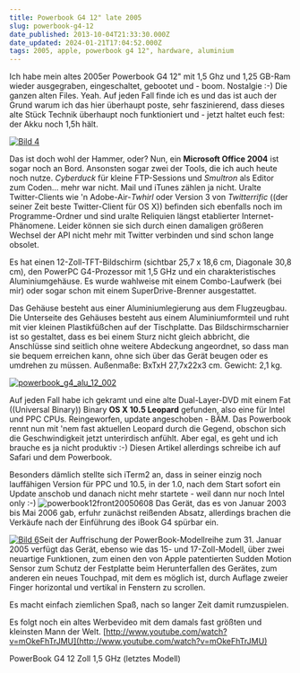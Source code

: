 ```yaml
---
title: Powerbook G4 12" late 2005
slug: powerbook-g4-12
date_published: 2013-10-04T21:33:30.000Z
date_updated: 2024-01-21T17:04:52.000Z
tags: 2005, apple, powerbook g4 12", hardware, aluminium
---
```


Ich habe mein altes 2005er Powerbook G4 12" mit 1,5 Ghz und 1,25 GB-Ram wieder ausgegraben, eingeschaltet, gebootet und - boom. Nostalgie :-) Die ganzen alten Files. Yeah. Auf jeden Fall finde ich es und das ist auch der Grund warum ich das hier überhaupt poste, sehr faszinierend, dass dieses alte Stück Technik überhaupt noch funktioniert und - jetzt haltet euch fest: der Akku noch 1,5h hält. 

[![Bild 4](//picdump.thafaker.de/2013/10/Bild-4-580x435.png)](http://picdump.thafaker.de/2013/10/Bild-4.png)

Das ist doch wohl der Hammer, oder? Nun, ein **Microsoft Office 2004** ist sogar noch an Bord. Ansonsten sogar zwei der Tools, die ich auch heute noch nutze. *Cyberduck* für kleine FTP-Sessions und *Smultron* als Editor zum Coden… mehr war nicht. Mail und iTunes zählen ja nicht. Uralte Twitter-Clients wie 'n Adobe-Air-*Twhirl* oder Version 3 von *Twitterrific* ((der seiner Zeit beste Twitter-Client für OS X)) befinden sich ebenfalls noch im Programme-Ordner und sind uralte Reliquien längst etablierter Internet-Phänomene. Leider können sie sich durch einen damaligen größeren Wechsel der API nicht mehr mit Twitter verbinden und sind schon lange obsolet.

Es hat einen 12-Zoll-TFT-Bildschirm (sichtbar 25,7 x 18,6 cm, Diagonale 30,8 cm), den PowerPC G4-Prozessor mit 1,5 GHz und ein charakteristisches Aluminiumgehäuse. Es wurde wahlweise mit einem Combo-Laufwerk (bei mir) oder sogar schon mit einem SuperDrive-Brenner ausgestattet.

Das Gehäuse besteht aus einer Aluminiumlegierung aus dem Flugzeugbau. Die Unterseite des Gehäuses besteht aus einem Aluminiumformteil und ruht mit vier kleinen Plastikfüßchen auf der Tischplatte. Das Bildschirmscharnier ist so gestaltet, dass es bei einem Sturz nicht gleich abbricht, die Anschlüsse sind seitlich ohne weitere Abdeckung angeordnet, so dass man sie bequem erreichen kann, ohne sich über das Gerät beugen oder es umdrehen zu müssen. Außenmaße: BxTxH 27,7x22x3 cm. Gewicht: 2,1 kg.

[![powerbook_g4_alu_12_002](//picdump.thafaker.de/2013/10/powerbook_g4_alu_12_002-580x397.jpg)](http://picdump.thafaker.de/2013/10/powerbook_g4_alu_12_002.jpg)

Auf jeden Fall habe ich gekramt und eine alte Dual-Layer-DVD mit einem Fat ((Universal Binary)) Binary **OS X 10.5 Leopard** gefunden, also eine für Intel und PPC CPUs. Reingeworfen, update angeschoben - BÄM. Das Powerbook rennt nun mit 'nem fast aktuellen Leopard durch die Gegend, obschon sich die Geschwindigkeit jetzt unterirdisch anfühlt. Aber egal, es geht und ich brauche es ja nicht produktiv :-) Diesen Artikel allerdings schreibe ich auf Safari und dem Powerbook.

Besonders dämlich stellte sich iTerm2 an, dass in seiner einzig noch lauffähigen Version für PPC und 10.5, in der 1.0, nach dem Start sofort ein Update anschob und danach nicht mehr startete - weil dann nur noch Intel only :-)
![powerbook12front20050608](//picdump.thafaker.de/2013/10/powerbook12front20050608-580x362.jpg)
Das Gerät, das es von Januar 2003 bis Mai 2006 gab, erfuhr zunächst reißenden Absatz, allerdings brachen die Verkäufe nach der Einführung des iBook G4 spürbar ein.

[![Bild 6](//picdump.thafaker.de/2013/10/Bild-6.png)](http://picdump.thafaker.de/2013/10/Bild-6.png)Seit der Auffrischung der PowerBook-Modellreihe zum 31. Januar 2005 verfügt das Gerät, ebenso wie das 15- und 17-Zoll-Modell, über zwei neuartige Funktionen, zum einen den von Apple patentierten Sudden Motion Sensor zum Schutz der Festplatte beim Herunterfallen des Gerätes, zum anderen ein neues Touchpad, mit dem es möglich ist, durch Auflage zweier Finger horizontal und vertikal in Fenstern zu scrollen.

Es macht einfach ziemlichen Spaß, nach so langer Zeit damit rumzuspielen.

Es folgt noch ein altes Werbevideo mit dem damals fast größten und kleinsten Mann der Welt.
[http://www.youtube.com/watch?v=mOkeFhTrJMU](http://www.youtube.com/watch?v=mOkeFhTrJMU)

PowerBook G4 12 Zoll 1,5 GHz (letztes Modell)
